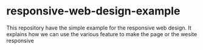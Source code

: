 # responsive-web-design-example
This repository have the simple example for the responsive web design.
It explains how we can use the various feature to make the page or the wesite responsive 
